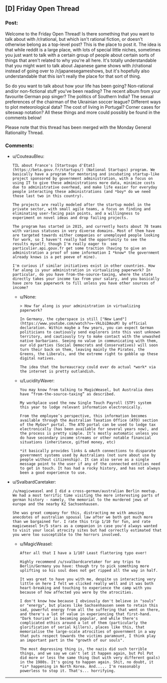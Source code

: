 ## [D] Friday Open Thread

### Post:

Welcome to the Friday Open Thread! Is there something that you want to talk about with /r/rational, but which isn't rational fiction, or doesn't otherwise belong as a top-level post? This is the place to post it. The idea is that while reddit is a large place, with lots of special little niches, sometimes you just want to talk with a certain group of people about certain sorts of things that aren't related to why you're all here. It's totally understandable that you might want to talk about Japanese game shows with /r/rational instead of going over to /r/japanesegameshows, but it's hopefully also understandable that this isn't really the place for that sort of thing.

So do you want to talk about how your life has been going? Non-rational and/or non-fictional stuff you've been reading? The recent album from your favourite German pop singer? The politics of Southern India? The sexual preferences of the chairman of the Ukrainian soccer league? Different ways to plot meteorological data? The cost of living in Portugal? Corner cases for siteswap notation? All these things and more could possibly be found in the comments below!

Please note that this thread has been merged with the Monday General Rationality Thread.

### Comments:

- u/CouteauBleu:
  ```
  TIL about France's [Startsups d'Etat](https://beta.gouv.fr/startups/) (National Startups) program. We basically have a program for mentoring and incubating startup-like project sponsored by government administration, with a focus on using IT to give these administrations more data, minimize costs due to administrative overhead, and make life easier for everyday people interacting these administrations (and *boy* do we need those last two in this country).

  The projects are really modeled after the startup model in the private sector, with small agile teams, a focus on finding and eliminating user-facing pain points, and a willingness to experiment on novel ideas and drop failing projects.

  The program has started in 2015, and currently hosts about 78 teams with various statuses in very diverse domains. Most of them have are targeted towards either companies or unemployed people looking for work, so I haven't really had the opportunity to see the results myself; though I'm really eager to  see particulier.api.gouv.fr get some traction (having to give an administration a proof of some information I *know* the government already knows is a pet peeve of mine).

  I'm curious if similar initiatives exist in other countries. How far along is your administration in virtualizing paperwork? In particular, do you have from-the-source-taxing, where the state directly takes your income tax from your salary, and you basically have zero tax paperwork to fill unless you have other sources of income?
  ```

  - u/None:
    ```
    > How far along is your administration in virtualizing paperwork? 

    In Germany, the cyberspace is still ["New Land"](https://www.youtube.com/watch?v=-VkLbiDAouM) by official declaration. Within maybe a few years, you can expect German politicians to cautiously send explorers into this vast unknown territory, and cautiously try to make contact with the unwashed native barbarians. Seeing no value in communicating with them, our old parties (Social Democrats and Conservatives) will soon turn their back on them, leaving mainly the Pirates, the Greens, the Liberals, and the extreme right to gobble up these digital natives.

    The idea that the bureaucracy could ever do actual *work* via the internet is pretty outlandish.
    ```

  - u/LucidityWaver:
    ```
    You may know from talking to MagicWeasel, but Australia does have “from-the-source-taxing” as described.

    My workplace used the new Single Touch Payroll (STP) system this year to lodge relevant information electronically.

    From the employee’s perspective, this information becomes available through the Australian Taxation Office (ATO) section of the MyGov* portal. The ATO portal can be used to lodge tax electronically (has been available for several years now), and the process is pretty simple. It’s mostly automatic unless you do have secondary income streams or other notable financial situations (inheritance, gifted money, etc)

    *it basically provides links & oAuth connections to disparate government systems used by Australians (not sure about use by people without citizenship). It can also serve as a single message point to the user if any of the connected entities need to get in touch. It has had a rocky history, and has not always been a good experience to use.
    ```

- u/SvalbardCaretaker:
  ```
  /u/magicweasel and I did a cross-german/australian Berlin meetup. We had a most terrific time visiting the more interesting parts of german history - namely, the memorial to the murdered jews of europe and the nearby KZ Sachsenhausen. 

  She was great company for this, distracting me with amusing anecdotes of australian spousal law after we both got much more than we bargained for. I rate this trip 1/10 for fun, and rate magicweasel 5+/5 stars as a companion in case you'd always wanted to visit your local atrocity sites but had correctly estimated that you were too susceptible to the horrors involved.
  ```

  - u/MagicWeasel:
    ```
    After all that I have a 1/10? Least flattering typo ever!

    Highly recommend /u/svalbardcaretaker for any trips to Berlin/Germany you have: though try to pick something more uplifting so his soul does not get ripped all the way in half. 

    It was great to have you with me, despite us interacting very little on here I felt we clicked really well and it was both heart-breaking and touching to experience the camp with you because of how affected you were by the atrocities. 

    I don't know how because I obviously don't believe in "souls" or "energy", but places like Sachsenhausen seem to retain this sad, powerful energy from all the suffering that went on there, and there's a lot of value in experiencing that first-hand. "Dark tourism" is becoming popular, and while there's complicated ethics around a lot of them (particularly the glorification of serial killers), places like this, that memorialise the large-scale atrocities of government in a way that puts respect towards the victims paramount, I think play an important part in the "growth of our souls". 

    The most depressing thing is, the nazis did such terrible things, and we say we can't let it happen again, but Pol Pot did more or less the same thing (but with very different goals) in the 1980s. It's going to happen again. Shit, no doubt, it *is* happening in North Korea. And..... I'm reasonably powerless to stop it. That's... horrifying.
    ```

---

